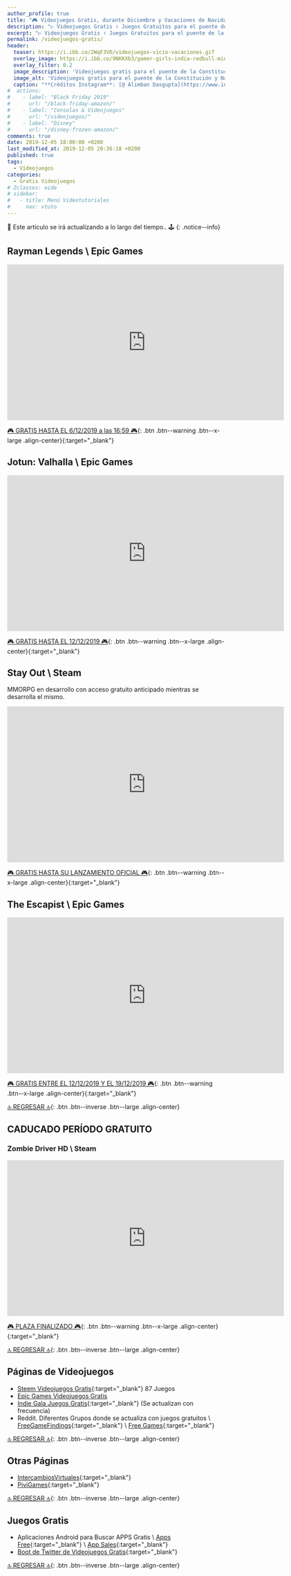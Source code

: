 ```yaml
---
author_profile: true
title: "🎮 Videojuegos Gratis, durante Diciembre y Vacaciones de Navidad"
description: "▷ Videojuegos Gratis ✌️ Juegos Gratuitos para el puente de la Constitución y Navidad ⭐️"
excerpt: "▷ Videojuegos Gratis ✌️ Juegos Gratuitos para el puente de la Constitución y Navidad ⭐️"
permalink: /videojuegos-gratis/
header:
  teaser: https://i.ibb.co/2WqF3VD/videojuegos-vicio-vacaciones.gif
  overlay_image: https://i.ibb.co/9NKKXb3/gamer-girls-india-redbull-min.jpg
  overlay_filter: 0.2
  image_description: 'Videojuegos gratis para el puente de la Constitución y Navidad | Ciberninjas'
  image_alt: 'Videojuegos gratis para el puente de la Constitución y Navidad | Ciberninjas'
  caption: "**Créditos Instagram**: [@ Alimban Dasgupta](https://www.instagram.com/alimbandasgupta/)"
#  actions:
#    - label: "Black Friday 2019"
#      url: "/black-friday-amazon/"
#    - label: "Consolas & Videojuegos"
#      url: "/videojuegos/"
#    - label: "Disney"
#      url: "/disney-frozen-amazon/"
comments: true
date: 2019-12-05 18:00:00 +0200
last_modified_at: 2019-12-05 20:36:18 +0200
published: true
tags:
  - Videojuegos
categories:
  - Gratis Videojuegos
# Zclasses: wide
# sidebar:
#   - title: Menú Videotutoriales
#     nav: vtuto
---
```


🤞 Este artículo se irá actualizando a lo largo del tiempo.. 🕹
{: .notice--info}

## Rayman Legends \ Epic Games

<iframe width="640" height="360" src="https://www.youtube-nocookie.com/embed/geP6IKlKExI?controls=0&showinfo=0" frameborder="0" allowfullscreen></iframe><br/>

[🎮 GRATIS HASTA EL 6/12/2019 a las 16:59 🎮](https://www.epicgames.com/store/es-ES/product/rayman-legends/home){: .btn .btn--warning .btn--x-large .align-center}{:target="_blank"}

## Jotun: Valhalla \ Epic Games

<iframe width="640" height="360" src="https://www.youtube-nocookie.com/embed/rkYg2G4rjEs?controls=0&showinfo=0" frameborder="0" allowfullscreen></iframe><br/>

[🎮 GRATIS HASTA EL 12/12/2019 🎮](https://www.epicgames.com/store/es-ES/product/jotun/home){: .btn .btn--warning .btn--x-large .align-center}{:target="_blank"}

## Stay Out \ Steam

MMORPG en desarrollo con acceso gratuito anticipado mientras se desarrolla el mismo.

<iframe width="640" height="360" src="https://www.youtube-nocookie.com/embed/prZxabrN1T0?controls=0&showinfo=0" frameborder="0" allowfullscreen></iframe><br/>

[🎮 GRATIS HASTA SU LANZAMIENTO OFICIAL 🎮](https://store.steampowered.com/app/1180380/Stay_Out/){: .btn .btn--warning .btn--x-large .align-center}{:target="_blank"}

## The Escapist \ Epic Games

<iframe width="640" height="360" src="https://www.youtube-nocookie.com/embed/faFVy2kkiMI?controls=0&showinfo=0" frameborder="0" allowfullscreen></iframe><br/>

[🎮 GRATIS ENTRE EL 12/12/2019 Y EL 19/12/2019 🎮](https://www.epicgames.com/store/es-ES/product/the-escapists/home){: .btn .btn--warning .btn--x-large .align-center}{:target="_blank"}

[🔝 REGRESAR 🔝](/videojuegos-gratis/#page-title){: .btn .btn--inverse .btn--large .align-center}

## CADUCADO PERÍODO GRATUITO

### Zombie Driver HD \ Steam

<iframe width="640" height="360" src="https://www.youtube-nocookie.com/embed/wanxGDgwjnk?controls=0&showinfo=0" frameborder="0" allowfullscreen></iframe><br/>

[🎮 PLAZA FINALIZADO 🎮](https://store.steampowered.com/app/220820/Zombie_Driver_HD/){: .btn .btn--warning .btn--x-large .align-center}{:target="_blank"}

[🔝 REGRESAR 🔝](/videojuegos-gratis/#page-title){: .btn .btn--inverse .btn--large .align-center}

## Páginas de Videojuegos

* [Steem Videojuegos Gratis](https://store.steampowered.com/genre/Free%20to%20Play/){:target="_blank"} 87 Juegos
* [Epic Games Videojuegos Gratis](https://www.epicgames.com/store/es-ES/collection/free-games-collection)
* [Indie Gala Juegos Gratis](https://freebies.indiegala.com/){:target="_blank"} (Se actualizan con frecuencia)
* Reddit. Diferentes Grupos donde se actualiza con juegos gratuitos \ [FreeGameFindings](https://www.reddit.com/r/FreeGameFindings/){:target="_blank"} \ [Free Games](https://www.reddit.com/r/freegames/){:target="_blank"} 

[🔝 REGRESAR 🔝](/videojuegos-gratis/#page-title){: .btn .btn--inverse .btn--large .align-center}

## Otras Páginas

* [IntercambiosVirtuales](http://www.intercambiosvirtuales.org/category/juegos){:target="_blank"}
* [PiviGames](https://pivigames.blog/){:target="_blank"}

[🔝 REGRESAR 🔝](/videojuegos-gratis/#page-title){: .btn .btn--inverse .btn--large .align-center}

## Juegos Gratis

* Aplicaciones Android para Buscar APPS Gratis \ [Apps Free](https://play.google.com/store/apps/details?id=com.appsfree.android&hl=es_419){:target="_blank"} \ [App Sales](https://play.google.com/store/apps/details?id=net.tsapps.appsales){:target="_blank"}
* [Boot de Twitter de Videojuegos Gratis](https://twitter.com/FreeGames_BOT){:target="_blank"}
<!-- Actualizar https://www.fanbyte.com/trending/epic-games-store-free-games-list/ -->

[🔝 REGRESAR 🔝](/videojuegos-gratis/#page-title){: .btn .btn--inverse .btn--large .align-center}

